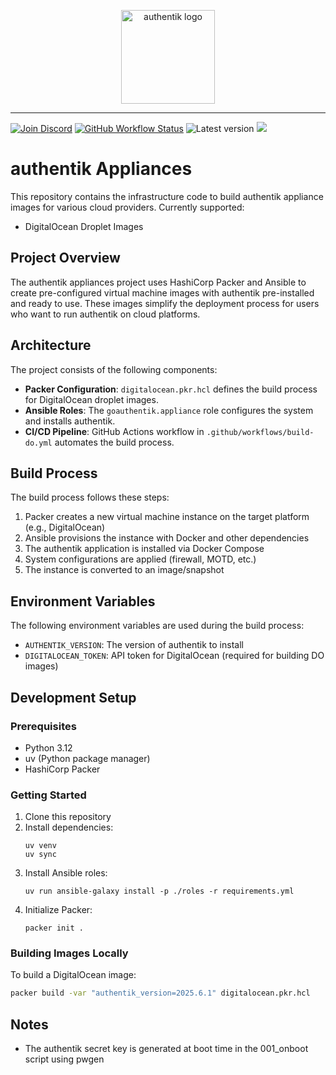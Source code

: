 <p align="center">
    <img src="https://goauthentik.io/img/icon_top_brand_colour.svg" height="150" alt="authentik logo">
</p>

---

[![Join Discord](https://img.shields.io/discord/809154715984199690?label=Discord&style=for-the-badge)](https://goauthentik.io/discord)
[![GitHub Workflow Status](https://img.shields.io/github/actions/workflow/status/goauthentik/appliances/build-do.yml?branch=main&style=for-the-badge)](https://github.com/goauthentik/appliances/actions/workflows/build-do.yml)
![Latest version](https://img.shields.io/docker/v/beryju/authentik?sort=semver&style=for-the-badge)
[![](https://img.shields.io/badge/Help%20translate-transifex-blue?style=for-the-badge)](https://www.transifex.com/beryjuorg/authentik/)

# authentik Appliances

This repository contains the infrastructure code to build authentik appliance images for various cloud providers. Currently supported:

- DigitalOcean Droplet Images

## Project Overview

The authentik appliances project uses HashiCorp Packer and Ansible to create pre-configured virtual machine images with authentik pre-installed and ready to use. These images simplify the deployment process for users who want to run authentik on cloud platforms.

## Architecture

The project consists of the following components:

- **Packer Configuration**: `digitalocean.pkr.hcl` defines the build process for DigitalOcean droplet images.
- **Ansible Roles**: The `goauthentik.appliance` role configures the system and installs authentik.
- **CI/CD Pipeline**: GitHub Actions workflow in `.github/workflows/build-do.yml` automates the build process.

## Build Process

The build process follows these steps:

1. Packer creates a new virtual machine instance on the target platform (e.g., DigitalOcean)
2. Ansible provisions the instance with Docker and other dependencies
3. The authentik application is installed via Docker Compose
4. System configurations are applied (firewall, MOTD, etc.)
5. The instance is converted to an image/snapshot

## Environment Variables

The following environment variables are used during the build process:

- `AUTHENTIK_VERSION`: The version of authentik to install
- `DIGITALOCEAN_TOKEN`: API token for DigitalOcean (required for building DO images)

## Development Setup

### Prerequisites

- Python 3.12
- uv (Python package manager)
- HashiCorp Packer

### Getting Started

1. Clone this repository
2. Install dependencies:
   ```
   uv venv
   uv sync
   ```
3. Install Ansible roles:
   ```
   uv run ansible-galaxy install -p ./roles -r requirements.yml
   ```
4. Initialize Packer:
   ```
   packer init .
   ```

### Building Images Locally

To build a DigitalOcean image:

```bash
packer build -var "authentik_version=2025.6.1" digitalocean.pkr.hcl
```

## Notes

- The authentik secret key is generated at boot time in the 001_onboot script using pwgen